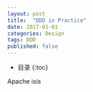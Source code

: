 ```yaml
---
layout: post
title:  "DDD in Practice"
date: 2017-01-01
categories: Design
tags: DDD
published: false
---
```

* 目录
{:toc}

Apache isis
